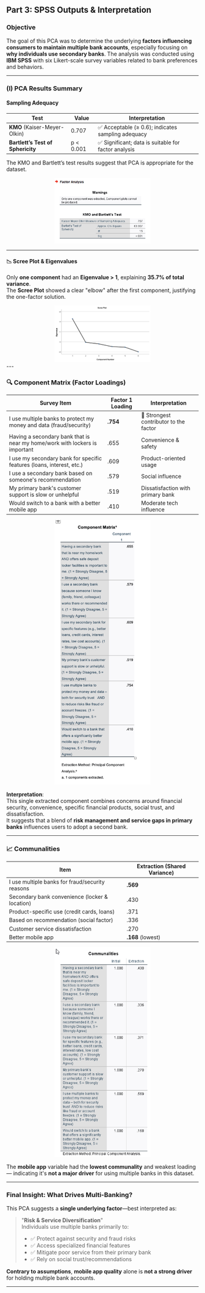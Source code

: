 ## Part 3: SPSS Outputs & Interpretation

### Objective

The goal of this PCA was to determine the underlying **factors influencing consumers to maintain multiple bank accounts**, especially focusing on **why individuals use secondary banks**. The analysis was conducted using **IBM SPSS** with six Likert-scale survey variables related to bank preferences and behaviors.

---

### (I) PCA Results Summary

####  Sampling Adequacy

| Test | Value | Interpretation |
|------|--------|----------------|
| **KMO** (Kaiser-Meyer-Olkin) | 0.707 | ✅ Acceptable (≥ 0.6); indicates sampling adequacy |
| **Bartlett’s Test of Sphericity** | p < 0.001 | ✅ Significant; data is suitable for factor analysis |

The KMO and Bartlett’s test results suggest that PCA is appropriate for the dataset.
<!-- KMO & Bartlett Test -->
<div align="center">
  <img src="../images/pca1.png" width="50%">
</div>

---

#### 📉 Scree Plot & Eigenvalues

Only **one component** had an **Eigenvalue > 1**, explaining **35.7% of total variance**.  
The **Scree Plot** showed a clear "elbow" after the first component, justifying the one-factor solution.
<!-- Scree Plot -->
<div align="center">
  <img src="images/pca4.png" width="50%">
</div>
---

### 🔍 Component Matrix (Factor Loadings)

| Survey Item | Factor 1 Loading | Interpretation |
|-------------|------------------|----------------|
| I use multiple banks to protect my money and data (fraud/security) | **.754** | 🔑 Strongest contributor to the factor |
| Having a secondary bank that is near my home/work with lockers is important | .655 | Convenience & safety |
| I use my secondary bank for specific features (loans, interest, etc.) | .609 | Product-oriented usage |
| I use a secondary bank based on someone's recommendation | .579 | Social influence |
| My primary bank's customer support is slow or unhelpful | .519 | Dissatisfaction with primary bank |
| Would switch to a bank with a better mobile app | .410 | Moderate tech influence |

<!-- Component Matrix -->
<div align="center">
  <img src="images/pca5.png" width="50%">
</div>

**Interpretation**:  
This single extracted component combines concerns around financial security, convenience, specific financial products, social trust, and dissatisfaction.  
It suggests that a blend of **risk management and service gaps in primary banks** influences users to adopt a second bank.

---

### 📈 Communalities

| Item | Extraction (Shared Variance) |
|------|------------------------------|
| I use multiple banks for fraud/security reasons | **.569** |
| Secondary bank convenience (locker & location) | .430 |
| Product-specific use (credit cards, loans) | .371 |
| Based on recommendation (social factor) | .336 |
| Customer service dissatisfaction | .270 |
| Better mobile app | **.168** (lowest) |

<!-- Communalities Table -->
<div align="center">
  <img src="images/pca3.png" width="50%">
</div>

The **mobile app** variable had the **lowest communality** and weakest loading — indicating it's **not a major driver** for using multiple banks in this dataset.

---

### Final Insight: What Drives Multi-Banking?

This PCA suggests a **single underlying factor**—best interpreted as:

> "**Risk & Service Diversification**"  
> Individuals use multiple banks primarily to:
> - ✅ Protect against security and fraud risks  
> - ✅ Access specialized financial features  
> - ✅ Mitigate poor service from their primary bank  
> - ✅ Rely on social trust/recommendations

 **Contrary to assumptions**, **mobile app quality** alone is **not a strong driver** for holding multiple bank accounts.

---


